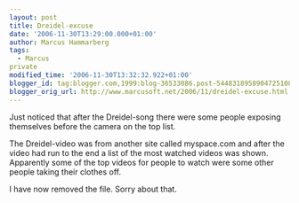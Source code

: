 ```yaml
---
layout: post
title: Dreidel-excuse
date: '2006-11-30T13:29:00.000+01:00'
author: Marcus Hammarberg
tags:
  - Marcus
private
modified_time: '2006-11-30T13:32:32.922+01:00'
blogger_id: tag:blogger.com,1999:blog-36533086.post-5448318958904725108
blogger_orig_url: http://www.marcusoft.net/2006/11/dreidel-excuse.html
---
```


Just noticed that after the Dreidel-song there were some people
exposing themselves before the camera on the top list.

The Dreidel-video was from another site called myspace.com and after the
video had run to the end a list of the most watched videos was shown.
Apparently some of the top videos for people to watch were some other
people taking their clothes off.

I have now removed the file. Sorry about that.
